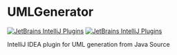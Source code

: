 # UMLGenerator

[![JetBrains IntelliJ Plugins](https://img.shields.io/jetbrains/plugin/d/15124-uml-generator?style=for-the-badge)](https://plugins.jetbrains.com/plugin/15124-uml-generator)
[![JetBrains IntelliJ Plugins](https://img.shields.io/jetbrains/plugin/v/15124-uml-generator?style=for-the-badge)](https://plugins.jetbrains.com/plugin/15124-uml-generator)

IntelliJ IDEA plugin for UML generation from Java Source
